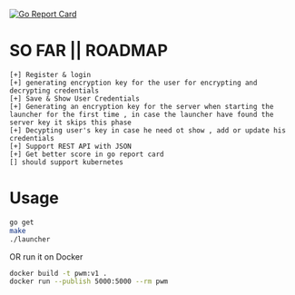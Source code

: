
[![Go Report Card](https://goreportcard.com/badge/github.com/TaKeO90/pwm)](https://goreportcard.com/report/github.com/TaKeO90/pwm)

# SO FAR || ROADMAP
```
[+] Register & login 
[+] generating encryption key for the user for encrypting and decrypting credentials 
[+] Save & Show User Credentials 
[+] Generating an encryption key for the server when starting the launcher for the first time , in case the launcher have found the server key it skips this phase 
[+] Decypting user's key in case he need ot show , add or update his credentials
[+] Support REST API with JSON
[+] Get better score in go report card
[] should support kubernetes

```



# Usage

```sh
go get 
make
./launcher

```
OR run it on Docker

```sh
docker build -t pwm:v1 .
docker run --publish 5000:5000 --rm pwm

```

